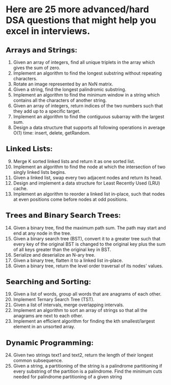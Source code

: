 # Here are 25 more advanced/hard DSA questions that might help you excel in interviews.

## 𝗔𝗿𝗿𝗮𝘆𝘀 𝗮𝗻𝗱 𝗦𝘁𝗿𝗶𝗻𝗴𝘀:
1. Given an array of integers, find all unique triplets in the array which gives the sum of zero.
2. Implement an algorithm to find the longest substring without repeating characters.
3. Rotate an image represented by an NxN matrix.
4. Given a string, find the longest palindromic substring.
5. Implement an algorithm to find the minimum window in a string which contains all the characters of another string.
6. Given an array of integers, return indices of the two numbers such that they add up to a specific target.
7. Implement an algorithm to find the contiguous subarray with the largest sum.
8. Design a data structure that supports all following operations in average O(1) time: insert, delete, getRandom.

## 𝗟𝗶𝗻𝗸𝗲𝗱 𝗟𝗶𝘀𝘁𝘀:
9. Merge K sorted linked lists and return it as one sorted list.
10. Implement an algorithm to find the node at which the intersection of two singly linked lists begins.
11. Given a linked list, swap every two adjacent nodes and return its head.
12. Design and implement a data structure for Least Recently Used (LRU) cache.
13. Implement an algorithm to reorder a linked list in-place, such that nodes at even positions come before nodes at odd positions.

## 𝗧𝗿𝗲𝗲𝘀 𝗮𝗻𝗱 𝗕𝗶𝗻𝗮𝗿𝘆 𝗦𝗲𝗮𝗿𝗰𝗵 𝗧𝗿𝗲𝗲𝘀:
14. Given a binary tree, find the maximum path sum. The path may start and end at any node in the tree.
15. Given a binary search tree (BST), convert it to a greater tree such that every key of the original BST is changed to the original key plus the sum of all keys greater than the original key in BST.
16. Serialize and deserialize an N-ary tree.
17. Given a binary tree, flatten it to a linked list in-place.
18. Given a binary tree, return the level order traversal of its nodes' values.

## 𝗦𝗲𝗮𝗿𝗰𝗵𝗶𝗻𝗴 𝗮𝗻𝗱 𝗦𝗼𝗿𝘁𝗶𝗻𝗴:
19. Given a list of words, group all words that are anagrams of each other.
20. Implement Ternary Search Tree (TST).
21. Given a list of intervals, merge overlapping intervals.
22. Implement an algorithm to sort an array of strings so that all the anagrams are next to each other.
23. Implement an efficient algorithm for finding the kth smallest/largest element in an unsorted array.

## 𝗗𝘆𝗻𝗮𝗺𝗶𝗰 𝗣𝗿𝗼𝗴𝗿𝗮𝗺𝗺𝗶𝗻𝗴:
24. Given two strings text1 and text2, return the length of their longest common subsequence.
25. Given a string, a partitioning of the string is a palindrome partitioning if every substring of the partition is a palindrome. Find the minimum cuts needed for palindrome partitioning of a given string